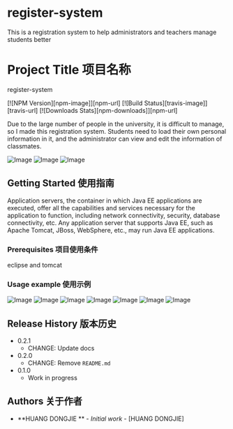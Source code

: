 # register-system
This is a registration system to help administrators and teachers manage students better

# Project Title 项目名称

register-system

[![NPM Version][npm-image]][npm-url]
[![Build Status][travis-image]][travis-url]
[![Downloads Stats][npm-downloads]][npm-url]

Due to the large number of people in the university, it is difficult to manage, so I made this registration system. Students need to load their own personal information in it, and the administrator can view and edit the information of classmates.

![Image](https://github.com/Geminiiiiii/register-system/raw/main/1.png)
![Image](https://github.com/Geminiiiiii/register-system/raw/main/2.png)
![Image](https://github.com/Geminiiiiii/register-system/raw/main/3.png)
## Getting Started 使用指南

Application servers, the container in which Java EE applications are executed, offer all the capabilities and services necessary for the application to function, including network connectivity, security, database connectivity, etc. Any application server that supports Java EE, such as Apache Tomcat, JBoss, WebSphere, etc., may run Java EE applications.

### Prerequisites 项目使用条件

eclipse  and tomcat



### Usage example 使用示例

![Image](https://github.com/Geminiiiiii/register-system/raw/main/code1.png)
![Image](https://github.com/Geminiiiiii/register-system/raw/main/code2.png)
![Image](https://github.com/Geminiiiiii/register-system/raw/main/code3.png)
![Image](https://github.com/Geminiiiiii/register-system/raw/main/code4.png)
![Image](https://github.com/Geminiiiiii/register-system/raw/main/code5.png)
![Image](https://github.com/Geminiiiiii/register-system/raw/main/code6.png)
![Image](https://github.com/Geminiiiiii/register-system/raw/main/code7.png)




## Release History 版本历史

* 0.2.1
    * CHANGE: Update docs
* 0.2.0
    * CHANGE: Remove `README.md`
* 0.1.0
    * Work in progress

## Authors 关于作者

* **HUANG DONGJIE ** - *Initial work* - [HUANG DONGJIE]




